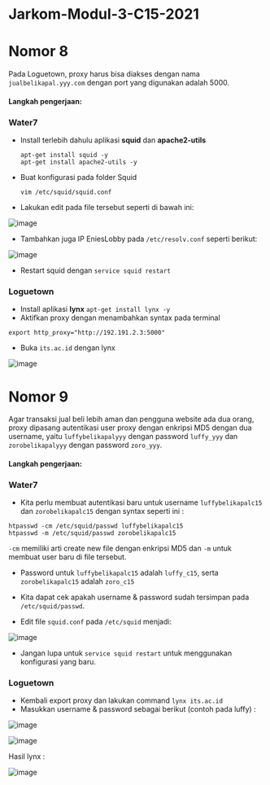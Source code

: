 # Jarkom-Modul-3-C15-2021

# Nomor 8

Pada Loguetown, proxy harus bisa diakses dengan nama `jualbelikapal.yyy.com` dengan port yang digunakan adalah 5000.

#### Langkah pengerjaan:

### Water7

- Install terlebih dahulu aplikasi **squid** dan **apache2-utils**
  ```
  apt-get install squid -y
  apt-get install apache2-utils -y
  ```
- Buat konfigurasi pada folder Squid
  ```
  vim /etc/squid/squid.conf
  ```
- Lakukan edit pada file tersebut seperti di bawah ini:

![image](https://user-images.githubusercontent.com/64303057/141612029-ce6f468b-f15a-4454-ba11-a038698eea4b.png)


- Tambahkan juga IP EniesLobby pada `/etc/resolv.conf` seperti berikut:


![image](https://user-images.githubusercontent.com/64303057/141612056-13100407-eba9-4108-b8f4-091634bd2b83.png)


- Restart squid dengan `service squid restart`

### Loguetown

- Install aplikasi **lynx**
`
apt-get install lynx -y
`
- Aktifkan proxy dengan menambahkan syntax pada terminal

`
export http_proxy="http://192.191.2.3:5000"
`
- Buka `its.ac.id` dengan lynx

![image](https://user-images.githubusercontent.com/64303057/141612665-119bf0fa-b2de-4ef7-b6a2-eaf649ee82dd.png)

# Nomor 9

Agar transaksi jual beli lebih aman dan pengguna website ada dua orang, proxy dipasang autentikasi user proxy dengan enkripsi MD5 dengan dua username, yaitu `luffybelikapalyyy` dengan password `luffy_yyy` dan `zorobelikapalyyy` dengan password `zoro_yyy`.

#### Langkah pengerjaan:

### Water7

- Kita perlu membuat autentikasi baru untuk username `luffybelikapalc15` dan `zorobelikapalc15` dengan syntax seperti ini :


```
htpasswd -cm /etc/squid/passwd luffybelikapalc15
htpasswd -m /etc/squid/passwd zorobelikapalc15
```

`-cm` memiliki arti create new file dengan enkripsi MD5 dan `-m` untuk membuat user baru di file tersebut.

- Password untuk `luffybelikapalc15` adalah `luffy_c15`, serta `zorobelikapalc15` adalah `zoro_c15`

- Kita dapat cek apakah username & password sudah tersimpan pada `/etc/squid/passwd`.

- Edit file `squid.conf` pada `/etc/squid` menjadi:

![image](https://user-images.githubusercontent.com/64303057/141613260-19768470-32c6-4f7d-9648-f0a7ada3fc1e.png)

- Jangan lupa untuk `service squid restart` untuk menggunakan konfigurasi yang baru.

### Loguetown

- Kembali export proxy dan lakukan command `lynx its.ac.id`
- Masukkan username & password sebagai berikut (contoh pada luffy) :


![image](https://user-images.githubusercontent.com/64303057/141613549-58b2fdb2-cef4-4050-b3f1-2225936433db.png)


![image](https://user-images.githubusercontent.com/64303057/141613555-7c048c3a-fff2-4530-bc4f-0cc2f48fbac8.png)


Hasil lynx :

![image](https://user-images.githubusercontent.com/64303057/141613585-23e2949a-4c7d-4c7d-b680-99a034592a3a.png)




